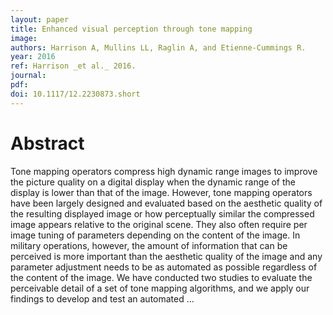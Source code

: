 ```yaml
---
layout: paper
title: Enhanced visual perception through tone mapping
image:
authors: Harrison A, Mullins LL, Raglin A, and Etienne-Cummings R.
year: 2016
ref: Harrison _et al._ 2016.
journal: 
pdf: 
doi: 10.1117/12.2230873.short
---
```


# Abstract
Tone mapping operators compress high dynamic range images to improve the picture quality on a digital display when the dynamic range of the display is lower than that of the image. However, tone mapping operators have been largely designed and evaluated based on the aesthetic quality of the resulting displayed image or how perceptually similar the compressed image appears relative to the original scene. They also often require per image tuning of parameters depending on the content of the image. In military operations, however, the amount of information that can be perceived is more important than the aesthetic quality of the image and any parameter adjustment needs to be as automated as possible regardless of the content of the image. We have conducted two studies to evaluate the perceivable detail of a set of tone mapping algorithms, and we apply our findings to develop and test an automated …

